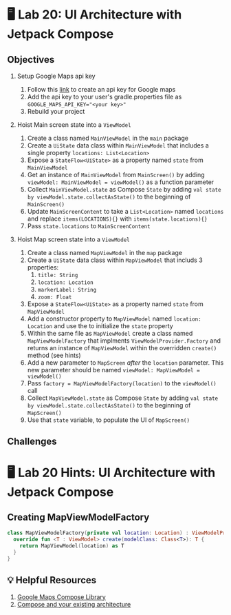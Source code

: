 # 🖥 Lab 20: UI Architecture with Jetpack Compose

## Objectives

1. Setup Google Maps api key
    1. Follow this [link](https://developers.google.com/maps/documentation/android-sdk/get-api-key) to create an api key for Google maps
    2. Add the api key to your user's gradle.properties file as `GOOGLE_MAPS_API_KEY="<your key>"`
    3. Rebuild your project

1. Hoist Main screen state into a `ViewModel`
    1. Create a class named `MainViewModel` in the `main` package
    2. Create a `UiState` data class within `MainViewModel` that includes a single property `locations: List<Location>`
    3. Expose a `StateFlow<UiState>` as a property named `state` from `MainViewModel`
    4. Get an instance of `MainViewModel` from `MainScreen()` by adding `viewModel: MainViewModel = viewModel()` as a function parameter
    5. Collect `MainViewModel.state` as Compose `State` by adding `val state by viewModel.state.collectAsState()` to the beginning of `MainScreen()`
    6. Update `MainScreenContent` to take a `List<Location>` named `locations` and replace `items(LOCATIONS){}` with `items(state.locations){}`
    7. Pass `state.locations` to `MainScreenContent`


3. Hoist Map screen state into a `ViewModel`
    1. Create a class named `MapViewModel` in the `map` package
    2. Create a `UiState` data class within `MapViewModel` that includs 3 properties:
        1. `title: String`
        2. `location: Location`
        3. `markerLabel: String`
        4. `zoom: Float`
    3. Expose a `StateFlow<UiState>` as a property named `state` from `MapViewModel`
    4. Add a constructor property to `MapViewModel` named `location: Location` and use the to initialize the `state` property
    5. Within the same file as `MapViewModel` create a class named `MapViewModelFactory` that implments `ViewModelProvider.Factory` and returns an instance of `MapViewModel` within the overridden `create()` method (see hints)
    6. Add a new parameter to `MapScreen` _after_ the `location` parameter.  This new parameter should be named `viewModel: MapViewModel = viewModel()`
    7. Pass `factory = MapViewModelFactory(location)` to the `viewModel()` call
    8. Collect `MapViewModel.state` as Compose `State` by adding `val state by viewModel.state.collectAsState()` to the beginning of `MapScreen()`
    9. Use that `state` variable, to populate the UI of `MapScreen()`

## Challenges

# 🖥 Lab 20 Hints: UI Architecture with Jetpack Compose

## Creating MapViewModelFactory
```kotlin
class MapViewModelFactory(private val location: Location) : ViewModelProvider.Factory {
  override fun <T : ViewModel> create(modelClass: Class<T>): T {
    return MapViewModel(location) as T
  }
}
```

## 💡 Helpful Resources
1. [Google Maps Compose Library](https://developers.google.com/maps/documentation/android-sdk/maps-compose)
2. [Compose and your existing architecture](https://developer.android.com/jetpack/compose/interop/compose-in-existing-arch)
